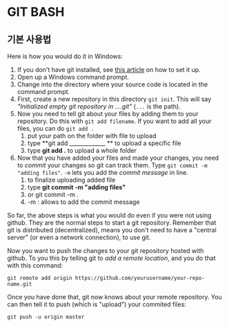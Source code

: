 # GIT BASH

## 기본 사용법

Here is how you would do it in Windows:

1. If you don't have git installed, see [this article](https://help.github.com/articles/set-up-git) on how to set it up.
2. Open up a Windows command prompt.
3. Change into the directory where your source code is located in the command prompt.
4. First, create a new repository in this directory `git init`. This will say *"Initialized empty git repository in ....git"* (`...` is the path).
5. Now you need to tell git about your files by adding them to your repository. Do this with `git add filename`. If you want to add all your files, you can do `git add .`
   1. put your path on the folder with file to upload
   2. type **git add _____________ ** to upload a specific file
   3. type **git add .** to upload a whole folder
6. Now that you have added your files and made your changes, you need to *commit* your changes so git can track them. Type `git commit -m "adding files"`. `-m` lets you add the *commit message* in line.
   1. to finalize uploading added file
   2. type **git commit -m "adding files"** 
   3. or git commit -m .
   4. -m : allows to add the commit message

So far, the above steps is what you would do even if you were not using github. They are the normal steps to start a git repository. Remember that git is distributed (decentralized), means you don't need to have a "central server" (or even a network connection), to use git.

Now you want to push the changes to your git repository hosted with github. To you this by telling git to *add a remote location*, and you do that with this command:

```
git remote add origin https://github.com/yourusername/your-repo-name.git
```

Once you have done that, git now knows about your remote repository. You can then tell it to push (which is "upload") your commited files:

```
git push -u origin master
```